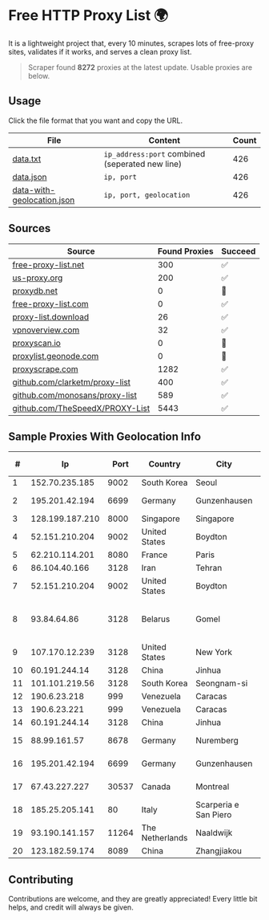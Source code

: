 
# Free HTTP Proxy List 🌍

It is a lightweight project that, every 10 minutes, scrapes lots of free-proxy sites, validates if it works, and serves a clean proxy list.


> Scraper found **8272** proxies at the latest update. Usable proxies are below.

## Usage

Click the file format that you want and copy the URL.


|File|Content|Count|
|----|-------|-----|
|[data.txt](https://raw.githubusercontent.com/themiralay/Proxy-List-World/master/data.txt)|`ip_address:port` combined (seperated new line)|426|
|[data.json](https://raw.githubusercontent.com/themiralay/Proxy-List-World/master/data.json)|`ip, port`|426|
|[data-with-geolocation.json](https://raw.githubusercontent.com/themiralay/Proxy-List-World/master/data-with-geolocation.json)|`ip, port, geolocation`|426|

## Sources

|Source|Found Proxies|Succeed|
|------|-------------|-------|
|[free-proxy-list.net](https://free-proxy-list.net)|300|✅|
|[us-proxy.org](https://www.us-proxy.org)|200|✅|
|[proxydb.net](http://proxydb.net)|0|🚫|
|[free-proxy-list.com](https://free-proxy-list.com/?page=&port=&type%5B%5D=http&type%5B%5D=https&up_time=0&search=Search)|0|✅|
|[proxy-list.download](https://www.proxy-list.download/HTTP)|26|✅|
|[vpnoverview.com](https://vpnoverview.com/privacy/anonymous-browsing/free-proxy-servers)|32|✅|
|[proxyscan.io](https://www.proxyscan.io)|0|🚫|
|[proxylist.geonode.com](https://proxylist.geonode.com/api/proxy-list?limit=300&page=1&sort_by=lastChecked&sort_type=desc&protocols=http,https)|0|🚫|
|[proxyscrape.com](https://api.proxyscrape.com/v2/?request=displayproxies&protocol=http&timeout=10000&country=all&ssl=all&anonymity=all)|1282|✅|
|[github.com/clarketm/proxy-list](https://raw.githubusercontent.com/clarketm/proxy-list/master/proxy-list-raw.txt)|400|✅|
|[github.com/monosans/proxy-list](https://raw.githubusercontent.com/monosans/proxy-list/main/proxies/http.txt)|589|✅|
|[github.com/TheSpeedX/PROXY-List](https://raw.githubusercontent.com/TheSpeedX/PROXY-List/master/http.txt)|5443|✅|


## Sample Proxies With Geolocation Info

|#|Ip|Port|Country|City|Internet Service Provider|
|-|--|----|-------|----|-------------------------|
|1|152.70.235.185|9002|South Korea|Seoul|Oracle Corporation|
|2|195.201.42.194|6699|Germany|Gunzenhausen|Hetzner Online GmbH|
|3|128.199.187.210|8000|Singapore|Singapore|DigitalOcean, LLC|
|4|52.151.210.204|9002|United States|Boydton|Microsoft Corporation|
|5|62.210.114.201|8080|France|Paris|Online SAS|
|6|86.104.40.166|3128|Iran|Tehran|Afranet|
|7|52.151.210.204|9002|United States|Boydton|Microsoft Corporation|
|8|93.84.64.86|3128|Belarus|Gomel|Republican Unitary Telecommunication Enterprise Beltelecom|
|9|107.170.12.239|3128|United States|New York|DigitalOcean, LLC|
|10|60.191.244.14|3128|China|Jinhua|Chinanet|
|11|101.101.219.56|3128|South Korea|Seongnam-si|NBP|
|12|190.6.23.218|999|Venezuela|Caracas|Net Uno|
|13|190.6.23.221|999|Venezuela|Caracas|Net Uno|
|14|60.191.244.14|3128|China|Jinhua|Chinanet|
|15|88.99.161.57|8678|Germany|Nuremberg|Hetzner Online GmbH|
|16|195.201.42.194|6699|Germany|Gunzenhausen|Hetzner Online GmbH|
|17|67.43.227.227|30537|Canada|Montreal|GloboTech Communications|
|18|185.25.205.141|80|Italy|Scarperia e San Piero|Servereasy Italy|
|19|93.190.141.157|11264|The Netherlands|Naaldwijk|CUSTOMERPANEL|
|20|123.182.59.174|8089|China|Zhangjiakou|China Telecom|



## Contributing

Contributions are welcome, and they are greatly appreciated! Every
little bit helps, and credit will always be given.

